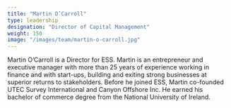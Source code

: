 ```yaml
---
title: "Martin O’Carroll"
type: leadership
designation: "Director of Capital Management"
weight: 150
image: "/images/team/martin-o-carroll.jpg"
---
```


Martin O’Carroll is a Director for ESS. Martin is an entrepreneur and executive manager with more 
than 25 years of experience working in finance and with start-ups, building and exiting strong 
businesses at superior returns to stakeholders. Before he joined ESS, Martin co-founded UTEC Survey 
International and Canyon Offshore Inc. He earned his bachelor of commerce degree from the National 
University of Ireland.
